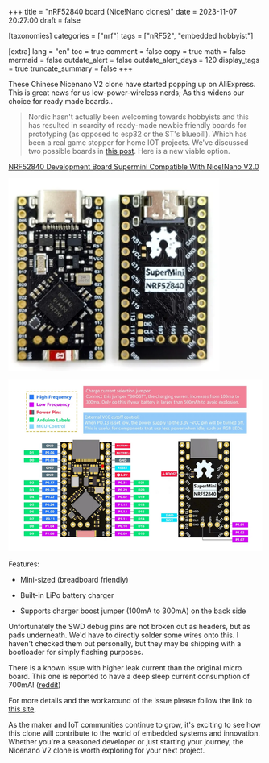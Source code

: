 +++
title = "nRF52840 board (Nice!Nano clones)"
date = 2023-11-07 20:27:00
draft = false

[taxonomies]
categories = ["nrf"]
tags = ["nRF52", "embedded hobbyist"]

[extra]
lang = "en"
toc = true
comment = false
copy = true
math = false
mermaid = false
outdate_alert = false
outdate_alert_days = 120
display_tags = true
truncate_summary = false
+++

These Chinese Nicenano V2 clone have started popping up on AliExpress. This is great news for us low-power-wireless nerds; As this widens our choice for ready made boards..

>Nordic hasn't actually been welcoming towards hobbyists and this has resulted in scarcity of ready-made newbie friendly boards for prototyping (as opposed to esp32 or the ST's bluepill). Which has been a real game stopper for home IOT projects. We've discussed two possible boards in [this post](@/blog/micro_bit_breakout.md). Here is a new viable option.

[NRF52840 Development Board Supermini Compatible With Nice!Nano V2.0](https://aliexpress.com/item/1005006035267231.html)

![Main board pics](/img/nrf_clone_pic.resized.png)

![Board pinouts](/img/nrf_clone_pinout.resized.png)

Features:

- Mini-sized (breadboard friendly)

- Built-in LiPo battery charger

- Supports charger boost jumper (100mA to 300mA) on the back side

Unfortunately the SWD debug pins are not broken out as headers, but as pads underneath. We'd have to directly solder some wires onto this. I haven't checked them out personally, but they may be shipping with a bootloader for simply flashing purposes.

There is a known issue with higher leak current than the original micro board. This one is reported to have a deep sleep current consumption of 700mA! ([reddit](https://redd.it/16q5b2c))

For more details and the workaround of the issue please follow the link to [this site](https://github.com/joric/nrfmicro/wiki/Alternatives#supermini-nrf52840).


As the maker and IoT communities continue to grow, it's exciting to see how this clone will contribute to the world of embedded systems and innovation. Whether you're a seasoned developer or just starting your journey, the Nicenano V2 clone is worth exploring for your next project.

